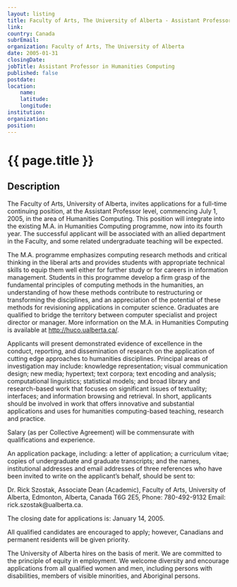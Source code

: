 ```yaml
---
layout: listing
title: Faculty of Arts, The University of Alberta - Assistant Professor in Humanities Computing
link:
country: Canada
subrEmail: 
organization: Faculty of Arts, The University of Alberta 
date: 2005-01-31
closingDate: 
jobTitle: Assistant Professor in Humanities Computing
published: false
postdate:
location:
    name: 
    latitude: 
    longitude: 
institution: 
organization: 
position: 
--- 
```



# {{ page.title }}

## Description



<p>The Faculty of Arts, University of Alberta, invites applications for a full-time continuing position, at the Assistant Professor level, commencing July 1, 2005, in the area of Humanities Computing.  This position will integrate into the existing M.A. in Humanities Computing programme, now into its fourth year.  The successful applicant will be associated with an allied department in the Faculty, and some related undergraduate teaching will be expected.</p>

<p>The M.A. programme emphasizes computing research methods and critical thinking in the liberal arts and provides students with appropriate technical skills to equip them well either for further study or for careers in information management.  Students in this programme develop a firm grasp of the fundamental principles of computing methods in the humanities, an understanding of how these methods contribute to restructuring or transforming the disciplines, and an appreciation of the potential of these methods for revisioning applications in computer science.  Graduates are qualified to bridge the territory between computer specialist and project director or manager.  More information on the M.A. in Humanities Computing is available at <a href="http://huco.ualberta.ca/">http://huco.ualberta.ca/</a>.</p>

<p>Applicants will present demonstrated evidence of excellence in the conduct, reporting, and dissemination of research on the application of cutting edge approaches to humanities disciplines.  Principal areas of investigation may include: knowledge representation; visual communication design; new media; hypertext; text corpora; text encoding and analysis; computational linguistics; statistical models; and broad library and research-based work that focuses on significant issues of textuality; interfaces; and information browsing and retrieval. In short, applicants should be involved in work that offers innovative and substantial applications and uses for humanities computing-based teaching, research and practice.</p>

<p>Salary (as per Collective Agreement) will be commensurate with qualifications and experience.</p>

<p>An application package, including: a letter of application; a curriculum vitae; copies of undergraduate and graduate transcripts; and the names, institutional addresses and email addresses of three references who have been invited to write on the applicant’s behalf, should be sent to:</p>

<p>Dr. Rick Szostak, Associate Dean (Academic), Faculty of Arts, University of Alberta, Edmonton, Alberta, Canada T6G 2E5, Phone: 780-492-9132 Email:  rick.szostak@ualberta.ca.</p>

<p>The closing date for applications is:  January 14, 2005.</p>

<p>All qualified candidates are encouraged to apply; however, Canadians and permanent residents will be given priority. </p>

<p>The University of Alberta hires on the basis of merit.  We are committed to the principle of equity in employment. We welcome diversity and encourage applications from all qualified women and men, including persons with disabilities, members of visible minorities, and Aboriginal persons.</p>

